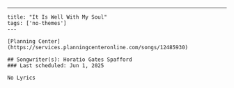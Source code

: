 ---
    title: "It Is Well With My Soul"
    tags: ['no-themes']
    ---

    [Planning Center](https://services.planningcenteronline.com/songs/12485930)

    ## Songwriter(s): Horatio Gates Spafford
    ### Last scheduled: Jun 1, 2025          

    No Lyrics
    